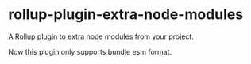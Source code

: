 # rollup-plugin-extra-node-modules

A Rollup plugin to extra node modules from your project.

Now this plugin only supports bundle esm format.

